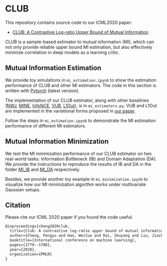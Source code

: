 # CLUB
This repository contains source code to our ICML2020 paper: 

* [CLUB: A Contrastive Log-ratio Upper Bound of Mutual Information](https://arxiv.org/abs/2006.12013)

CLUB is a sample-based estimator to mutual information (MI), which can not only provide reliable upper bound MI estimation, but also effectively minimize correlation in deep models as a learning critic.

## Mutual Information Estimation

We provide toy simulations in `mi_estimation.ipynb` to show the estimation performance of CLUB and other MI estimators. The code in this section is written with [Pytorch](https://pytorch.org/) (latest version). 

The implementation of our CLUB estimator, along with other baselines ([NWJ](https://media.gradebuddy.com/documents/2949555/12a1c544-de73-4e01-9d24-2f7c347e9a20.pdf), [MINE](http://proceedings.mlr.press/v80/belghazi18a), [InfoNCE](https://arxiv.org/pdf/1807.03748.pdf), [VUB](https://arxiv.org/abs/1612.00410), [L1Out](https://arxiv.org/pdf/1905.06922.pdf)), is in `mi_estimators.py`. VUB and L1Out are implemented in the variational forms proposed in [our paper](https://arxiv.org/abs/2006.12013).  

Follow the steps in `mi_estimation.ipynb` to demonstrate the MI estimation performance of different MI estimators.

## Mutual Information Minimization

We test the MI minimization performance of our CLUB estimator on two real-world tasks: Information Bottleneck (IB) and Domain Adaptation (DA). We provide the instructions to reproduce the results of IB and DA in the folder [MI_IB](https://github.com/Linear95/CLUB/tree/master/MI_IB) and [MI_DA](https://github.com/Linear95/CLUB/tree/master/MI_DA) respectively. 

Besides, we provide another toy example in `mi_minimization.ipynb` to visualize how our MI minimization algorthm works under multivariate Gaussian setups.

## Citation 
Please cite our ICML 2020 paper if you found the code useful.

```latex
@inproceedings{cheng2020club,
  title={Club: A contrastive log-ratio upper bound of mutual information},
  author={Cheng, Pengyu and Hao, Weituo and Dai, Shuyang and Liu, Jiachang and Gan, Zhe and Carin, Lawrence},
  booktitle={International conference on machine learning},
  pages={1779--1788},
  year={2020},
  organization={PMLR}
}
```
